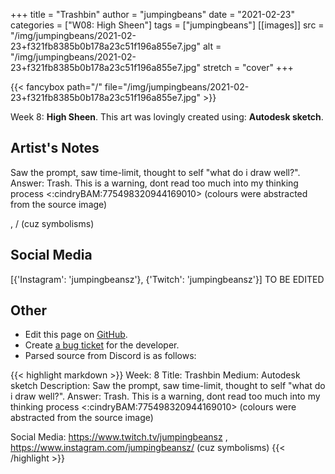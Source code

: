 +++
title =       "Trashbin"
author =      "jumpingbeans"
date =        "2021-02-23"
categories =  ["W08: High Sheen"]
tags =        ["jumpingbeans"]
[[images]]
                      src = "/img/jumpingbeans/2021-02-23+f321fb8385b0b178a23c51f196a855e7.jpg"
                      alt = "/img/jumpingbeans/2021-02-23+f321fb8385b0b178a23c51f196a855e7.jpg"
                      stretch = "cover"
+++


{{< fancybox path="/" file="/img/jumpingbeans/2021-02-23+f321fb8385b0b178a23c51f196a855e7.jpg" >}}


Week 8: **High Sheen**. This art was lovingly created using: **Autodesk sketch**.

## Artist's Notes

Saw the prompt, saw time-limit, thought to self "what do i draw well?". Answer: Trash. This is a warning, dont read too much into my thinking process <:cindryBAM:775498320944169010> (colours were abstracted from the source image) 

, /  (cuz symbolisms)

## Social Media

[{'Instagram': 'jumpingbeansz'}, {'Twitch': 'jumpingbeansz'}] TO BE EDITED

## Other

- Edit this page on [GitHub](https://github.com/teaminkling/web-refresh/edit/main/blog/content/blog/jumpingbeans-week-8-af29.md).
- Create [a bug ticket](https://github.com/teaminkling/web-refresh/issues/new?assignees=&labels=bug&template=problem-report.md&title=) for the developer.
- Parsed source from Discord is as follows:

{{< highlight markdown >}}
Week: 8
Title:  Trashbin
Medium: Autodesk sketch 
Description: Saw the prompt, saw time-limit, thought to self "what do i draw well?". Answer: Trash. This is a warning, dont read too much into my thinking process <:cindryBAM:775498320944169010> (colours were abstracted from the source image) 

Social Media: https://www.twitch.tv/jumpingbeansz , https://www.instagram.com/jumpingbeansz/  (cuz symbolisms)
{{< /highlight >}}
